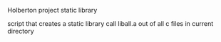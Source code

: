 Holberton project static library

script that creates a static library call liball.a out of all c files in current directory
